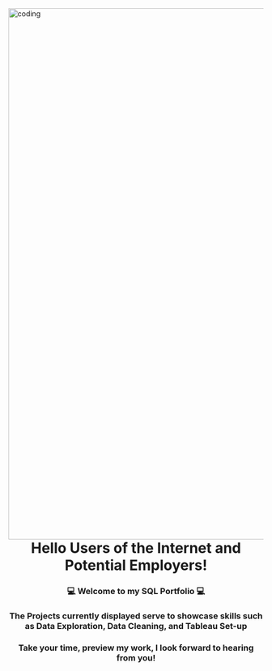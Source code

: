 <img align="left" alt="coding" width="1050" src="https://datacom.com/au/en/discover/articles/blog-five-ways-to-avoid-costly-microsoft-sql-database-licensing/_jcr_content/root/article_cover_image.coreimg.gif/1631768944306/microsoftsql-articlecoverimage-1920x600px.gif">
<h1 align="center">Hello Users of the Internet and Potential Employers!</h1>
<h3 align="center">💻 Welcome to my SQL Portfolio 💻</h3>
<h3 align="center">The Projects currently displayed serve to showcase skills such as Data Exploration, Data Cleaning, and Tableau Set-up</h3>

<h3 align="center">Take your time, preview my work, I look forward to hearing from you!</h3>


